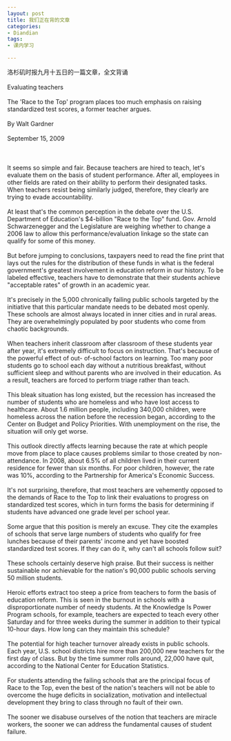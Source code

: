 ```yaml
---
layout: post
title: 我们正在背的文章
categories:
- Diandian
tags:
- 课内学习

---
```

洛杉矶时报九月十五日的一篇文章，全文背诵
<br />
<br />Evaluating teachers
<br />
<br />The 'Race to the Top' program places too much emphasis on raising standardized test scores, a former teacher argues.
<br />
<br />By Walt Gardner
<br />
<br />September 15, 2009
<br />
<br />
<br />
<br />It seems so simple and fair. Because teachers are hired to teach, let's evaluate them on the basis of student performance. After all, employees in other fields are rated on their ability to perform their designated tasks. When teachers resist being similarly judged, therefore, they clearly are trying to evade accountability.
<br />
<br />At least that's the common perception in the debate over the U.S. Department of Education's $4-billion &quot;Race to the Top&quot; fund. Gov. Arnold Schwarzenegger and the Legislature are weighing whether to change a 2006 law to allow this performance/evaluation linkage so the state can qualify for some of this money.
<br />
<br />But before jumping to conclusions, taxpayers need to read the fine print that lays out the rules for the distribution of these funds in what is the federal government's greatest involvement in education reform in our history. To be labeled effective, teachers have to demonstrate that their students achieve &quot;acceptable rates&quot; of growth in an academic year.
<br />
<br />It's precisely in the 5,000 chronically failing public schools targeted by the initiative that this particular mandate needs to be debated most openly. These schools are almost always located in inner cities and in rural areas. They are overwhelmingly populated by poor students who come from chaotic backgrounds.
<br />
<br />When teachers inherit classroom after classroom of these students year after year, it's extremely difficult to focus on instruction. That's because of the powerful effect of out- of-school factors on learning. Too many poor students go to school each day without a nutritious breakfast, without sufficient sleep and without parents who are involved in their education. As a result, teachers are forced to perform triage rather than teach.
<br />
<br />This bleak situation has long existed, but the recession has increased the number of students who are homeless and who have lost access to healthcare. About 1.6 million people, including 340,000 children, were homeless across the nation before the recession began, according to the Center on Budget and Policy Priorities. With unemployment on the rise, the situation will only get worse.
<br />
<br />This outlook directly affects learning because the rate at which people move from place to place causes problems similar to those created by non-attendance. In 2008, about 6.5% of all children lived in their current residence for fewer than six months. For poor children, however, the rate was 10%, according to the Partnership for America's Economic Success.
<br />
<br />It's not surprising, therefore, that most teachers are vehemently opposed to the demands of Race to the Top to link their evaluations to progress on standardized test scores, which in turn forms the basis for determining if students have advanced one grade level per school year.
<br />
<br />Some argue that this position is merely an excuse. They cite the examples of schools that serve large numbers of students who qualify for free lunches because of their parents' income and yet have boosted standardized test scores. If they can do it, why can't all schools follow suit?
<br />
<br />These schools certainly deserve high praise. But their success is neither sustainable nor achievable for the nation's 90,000 public schools serving 50 million students.
<br />
<br />Heroic efforts extract too steep a price from teachers to form the basis of education reform. This is seen in the burnout in schools with a disproportionate number of needy students. At the Knowledge Is Power Program schools, for example, teachers are expected to teach every other Saturday and for three weeks during the summer in addition to their typical 10-hour days. How long can they maintain this schedule?
<br />
<br />The potential for high teacher turnover already exists in public schools. Each year, U.S. school districts hire more than 200,000 new teachers for the first day of class. But by the time summer rolls around, 22,000 have quit, according to the National Center for Education Statistics.
<br />
<br />For students attending the failing schools that are the principal focus of Race to the Top, even the best of the nation's teachers will not be able to overcome the huge deficits in socialization, motivation and intellectual development they bring to class through no fault of their own.
<br />
<br />The sooner we disabuse ourselves of the notion that teachers are miracle workers, the sooner we can address the fundamental causes of student failure.